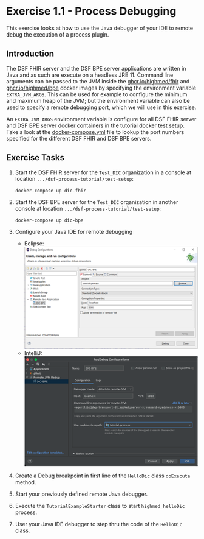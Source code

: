 # Exercise 1.1 - Process Debugging
This exercise looks at how to use the Java debugger of your IDE to remote debug the execution of a process plugin.

## Introduction
The DSF FHIR server and the DSF BPE server applications are written in Java and as such are execute on a headless JRE 11. Command line arguments can be passed to the JVM inside the [ghcr.io/highmed/fhir](https://github.com/highmed/highmed-dsf/pkgs/container/fhir) and [ghcr.io/highmed/bpe](https://github.com/highmed/highmed-dsf/pkgs/container/bpe) docker images by specifying the environment variable `EXTRA_JVM_ARGS`. This can be used for example to configure the minimum and maximum heap of the JVM; but the environment variable can also be used to specify a remote debugging port, which we will use in this exercise.

An `EXTRA_JVM_ARGS` environment variable is configure for all DSF FHIR server and DSF BPE server docker containers in the tutorial docker test setup. Take a look at the [docker-compose.yml](https://github.com/highmed/dsf-process-tutorial/blob/main/test-setup/docker-compose.yml) file to lookup the port numbers specified for the different DSF FHIR and DSF BPE servers.

## Exercise Tasks
1. Start the DSF FHIR server for the `Test_DIC` organization in a console at location `.../dsf-process-tutorial/test-setup`:
    ```
    docker-compose up dic-fhir
    ```
2. Start the DSF BPE server for the `Test_DIC` organization in another console at location `.../dsf-process-tutorial/test-setup`:
    ```
    docker-compose up dic-bpe
    ```
3. Configure your Java IDE for remote debugging
    * Eclipse:  
        ![Eclipse remote debugging dialog](figures/remote_debugging_eclipse.png)
    * IntelliJ:  
        ![IntelliJ  remote debugging dialog](figures/remote_debugging_intellij.png)

4. Create a Debug breakpoint in first line of the `HelloDic` class `doExecute` method. 
5. Start your previously defined remote Java debugger.
6. Execute the `TutorialExampleStarter` class to start `highmed_helloDic` process.
7. User your Java IDE debugger to step thru the code of the `HelloDic` class.